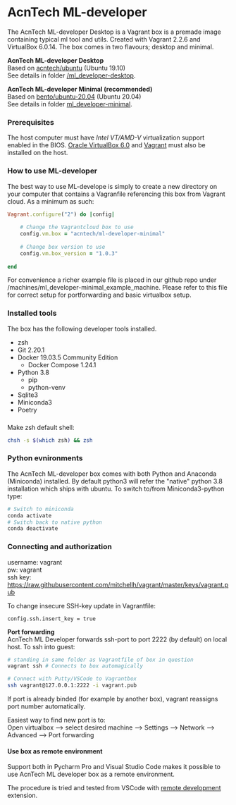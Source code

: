 # AcnTech ML-developer

The AcnTech ML-developer Desktop is a Vagrant box is a premade image containing typical ml tool and utils. Created with Vagrant 2.2.6 and VirtualBox 6.0.14. The box comes in two flavours; desktop and minimal. 

<b>AcnTech ML-developer Desktop</b>  
Based on [acntech/ubuntu](https://app.vagrantup.com/acntech/ubuntu) (Ubuntu 19.10)  
See details in folder [/ml_developer-desktop]([/ml_developer-desktop).   


<b>AcnTech ML-developer Minimal (recommended)</b>  
Based on [bento/ubuntu-20.04](https://app.vagrantup.com/bento/boxes/ubuntu-20.04) (Ubuntu 20.04)  
See details in folder [ml_developer-minimal](ml_developer-minimal).

### Prerequisites
The host computer must have _Intel VT/AMD-V_ virtualization support enabled in the BIOS.
[Oracle VirtualBox 6.0](https://www.virtualbox.org) and [Vagrant](https://www.vagrantup.com) must also be installed on the host.

### How to use ML-developer
The best way to use ML-develope is simply to create a new directory on your computer that contains a Vagranfile referencing this box
from Vagrant cloud. As a minimum as such:

```ruby
Vagrant.configure("2") do |config|
    
    # Change the Vagrantcloud box to use
    config.vm.box = "acntech/ml-developer-minimal"
    
    # Change box version to use 
    config.vm.box_version = "1.0.3"
    
end
```

For convenience a richer example file is placed in our github repo under /machines/ml_developer-minimal_example_machine. Please refer to this file for correct setup for portforwarding and basic virtualbox setup. 

### Installed tools
The box has the following developer tools installed.

* zsh
* Git 2.20.1
* Docker 19.03.5 Community Edition
  * Docker Compose 1.24.1
* Python 3.8
  * pip
  * python-venv
* Sqlite3 
* Miniconda3
* Poetry


###
Make zsh default shell:  
```bash
chsh -s $(which zsh) && zsh
```

### Python evnironments
The AcnTech ML-developer box comes with both Python and Anaconda (Miniconda) installed. By default python3 will refer the "native" python 3.8 installation which ships with ubuntu. To switch to/from Miniconda3-python type:

```bash
# Switch to miniconda
conda activate
# Switch back to native python
conda deactivate
```

### Connecting and authorization
username: vagrant  
pw: vagrant  
ssh key: https://raw.githubusercontent.com/mitchellh/vagrant/master/keys/vagrant.pub

To change insecure SSH-key update in Vagrantfile:
```
config.ssh.insert_key = true
```

<b>Port forwarding</b>  
AcnTech ML Developer forwards ssh-port to port 2222 (by default) on local host. To ssh into guest:

```bash
# standing in same folder as Vagrantfile of box in question
vagrant ssh # Connects to box automagically

# Connect with Putty/VSCode to Vagrantbox
ssh vagrant@127.0.0.1:2222 -i vagrant.pub
 ```
If port is already binded (for example by another box), vagrant reassigns port number automatically.  

Easiest way to find new port is to:  
Open virtualbox --> select desired machine --> Settings --> Network --> Advanced --> Port forwarding


#### Use box as remote environment
Support both in Pycharm Pro and Visual Studio Code makes it possible to use AcnTech ML developer box as a remote environment.

The procedure is tried and tested from VSCode with [remote development](https://marketplace.visualstudio.com/items?itemName=ms-vscode-remote.vscode-remote-extensionpack) extension. 




